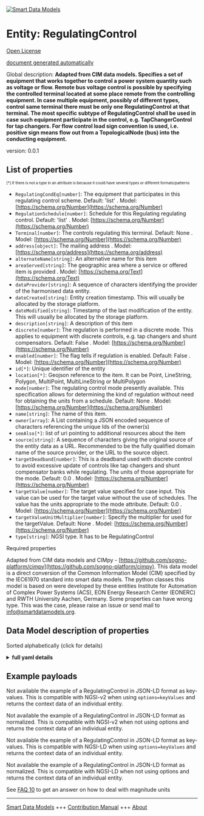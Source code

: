 <!-- 10-Header -->  
[![Smart Data Models](https://smartdatamodels.org/wp-content/uploads/2022/01/SmartDataModels_logo.png "Logo")](https://smartdatamodels.org)  
Entity: RegulatingControl  
=========================<!-- /10-Header -->  
<!-- 15-License -->  
[Open License](https://github.com/smart-data-models//dataModel.EnergyCIM/blob/master/RegulatingControl/LICENSE.md)  
[document generated automatically](https://docs.google.com/presentation/d/e/2PACX-1vTs-Ng5dIAwkg91oTTUdt8ua7woBXhPnwavZ0FxgR8BsAI_Ek3C5q97Nd94HS8KhP-r_quD4H0fgyt3/pub?start=false&loop=false&delayms=3000#slide=id.gb715ace035_0_60)  
<!-- /15-License -->  
<!-- 20-Description -->  
Global description: **Adapted from CIM data models. Specifies a set of equipment that works together to control a power system quantity such as voltage or flow.  Remote bus voltage control is possible by specifying the controlled terminal located at some place remote from the controlling equipment. In case multiple equipment, possibly of different types, control same terminal there must be only one RegulatingControl at that terminal. The most specific subtype of RegulatingControl shall be used in case such equipment participate in the control, e.g. TapChangerControl for tap changers. For flow control  load sign convention is used, i.e. positive sign means flow out from a TopologicalNode (bus) into the conducting equipment.**  
version: 0.0.1  
<!-- /20-Description -->  
<!-- 30-PropertiesList -->  

## List of properties  

<sup><sub>[*] If there is not a type in an attribute is because it could have several types or different formats/patterns</sub></sup>  
- `RegulatingCondEq[number]`: The equipment that participates in this regulating control scheme. Default: 'list'  . Model: [https://schema.org/Number](https://schema.org/Number)- `RegulationSchedule[number]`: Schedule for this Regulating regulating control. Default: 'list'  . Model: [https://schema.org/Number](https://schema.org/Number)- `Terminal[number]`: The controls regulating this terminal. Default: None  . Model: [https://schema.org/Number](https://schema.org/Number)- `address[object]`: The mailing address  . Model: [https://schema.org/address](https://schema.org/address)- `alternateName[string]`: An alternative name for this item  - `areaServed[string]`: The geographic area where a service or offered item is provided  . Model: [https://schema.org/Text](https://schema.org/Text)- `dataProvider[string]`: A sequence of characters identifying the provider of the harmonised data entity.  - `dateCreated[string]`: Entity creation timestamp. This will usually be allocated by the storage platform.  - `dateModified[string]`: Timestamp of the last modification of the entity. This will usually be allocated by the storage platform.  - `description[string]`: A description of this item  - `discrete[number]`: The regulation is performed in a discrete mode. This applies to equipment with discrete controls, e.g. tap changers and shunt compensators. Default: False  . Model: [https://schema.org/Number](https://schema.org/Number)- `enabled[number]`: The flag tells if regulation is enabled. Default: False  . Model: [https://schema.org/Number](https://schema.org/Number)- `id[*]`: Unique identifier of the entity  - `location[*]`: Geojson reference to the item. It can be Point, LineString, Polygon, MultiPoint, MultiLineString or MultiPolygon  - `mode[number]`: The regulating control mode presently available.  This specification allows for determining the kind of regulation without need for obtaining the units from a schedule. Default: None  . Model: [https://schema.org/Number](https://schema.org/Number)- `name[string]`: The name of this item.  - `owner[array]`: A List containing a JSON encoded sequence of characters referencing the unique Ids of the owner(s)  - `seeAlso[*]`: list of uri pointing to additional resources about the item  - `source[string]`: A sequence of characters giving the original source of the entity data as a URL. Recommended to be the fully qualified domain name of the source provider, or the URL to the source object.  - `targetDeadband[number]`: This is a deadband used with discrete control to avoid excessive update of controls like tap changers and shunt compensator banks while regulating. The units of those appropriate for the mode. Default: 0.0  . Model: [https://schema.org/Number](https://schema.org/Number)- `targetValue[number]`: The target value specified for case input.   This value can be used for the target value without the use of schedules. The value has the units appropriate to the mode attribute. Default: 0.0  . Model: [https://schema.org/Number](https://schema.org/Number)- `targetValueUnitMultiplier[number]`: Specify the multiplier for used for the targetValue. Default: None  . Model: [https://schema.org/Number](https://schema.org/Number)- `type[string]`: NGSI type. It has to be RegulatingControl  <!-- /30-PropertiesList -->  
<!-- 35-RequiredProperties -->  
Required properties  
<!-- /35-RequiredProperties -->  
<!-- 40-RequiredProperties -->  
Adapted from CIM data models and CIMpy - [https://github.com/sogno-platform/cimpy](https://github.com/sogno-platform/cimpy). This data model is a direct conversion of the Common Information Model (CIM) specified by the IEC61970 standard into smart data models. The python classes this model is based on were developed by these entities Institute for Automation of Complex Power Systems (ACS), EON Energy Research Center (EONERC) and RWTH University Aachen, Germany. Some properties can have wrong type. This was the case, please raise an issue or send mail to info@smartdatamodels.org.  
<!-- /40-RequiredProperties -->  
<!-- 50-DataModelHeader -->  
## Data Model description of properties  
Sorted alphabetically (click for details)  
<!-- /50-DataModelHeader -->  
<!-- 60-ModelYaml -->  
<details><summary><strong>full yaml details</strong></summary>    
```yaml  
RegulatingControl:    
  description: 'Adapted from CIM data models. Specifies a set of equipment that works together to control a power system quantity such as voltage or flow.  Remote bus voltage control is possible by specifying the controlled terminal located at some place remote from the controlling equipment. In case multiple equipment, possibly of different types, control same terminal there must be only one RegulatingControl at that terminal. The most specific subtype of RegulatingControl shall be used in case such equipment participate in the control, e.g. TapChangerControl for tap changers. For flow control  load sign convention is used, i.e. positive sign means flow out from a TopologicalNode (bus) into the conducting equipment.'    
  properties:    
    RegulatingCondEq:    
      description: 'The equipment that participates in this regulating control scheme. Default: ''list'''    
      type: number    
      x-ngsi:    
        model: https://schema.org/Number    
        type: Property    
    RegulationSchedule:    
      description: 'Schedule for this Regulating regulating control. Default: ''list'''    
      type: number    
      x-ngsi:    
        model: https://schema.org/Number    
        type: Property    
    Terminal:    
      description: 'The controls regulating this terminal. Default: None'    
      type: number    
      x-ngsi:    
        model: https://schema.org/Number    
        type: Property    
    address:    
      description: 'The mailing address'    
      properties:    
        addressCountry:    
          description: 'Property. The country. For example, Spain. Model:''https://schema.org/addressCountry'''    
          type: string    
        addressLocality:    
          description: 'Property. The locality in which the street address is, and which is in the region. Model:''https://schema.org/addressLocality'''    
          type: string    
        addressRegion:    
          description: 'Property. The region in which the locality is, and which is in the country. Model:''https://schema.org/addressRegion'''    
          type: string    
        postOfficeBoxNumber:    
          description: 'Property. The post office box number for PO box addresses. For example, 03578. Model:''https://schema.org/postOfficeBoxNumber'''    
          type: string    
        postalCode:    
          description: 'Property. The postal code. For example, 24004. Model:''https://schema.org/https://schema.org/postalCode'''    
          type: string    
        streetAddress:    
          description: 'Property. The street address. Model:''https://schema.org/streetAddress'''    
          type: string    
      type: object    
      x-ngsi:    
        model: https://schema.org/address    
        type: Property    
    alternateName:    
      description: 'An alternative name for this item'    
      type: string    
      x-ngsi:    
        type: Property    
    areaServed:    
      description: 'The geographic area where a service or offered item is provided'    
      type: string    
      x-ngsi:    
        model: https://schema.org/Text    
        type: Property    
    dataProvider:    
      description: 'A sequence of characters identifying the provider of the harmonised data entity.'    
      type: string    
      x-ngsi:    
        type: Property    
    dateCreated:    
      description: 'Entity creation timestamp. This will usually be allocated by the storage platform.'    
      format: date-time    
      type: string    
      x-ngsi:    
        type: Property    
    dateModified:    
      description: 'Timestamp of the last modification of the entity. This will usually be allocated by the storage platform.'    
      format: date-time    
      type: string    
      x-ngsi:    
        type: Property    
    description:    
      description: 'A description of this item'    
      type: string    
      x-ngsi:    
        type: Property    
    discrete:    
      description: 'The regulation is performed in a discrete mode. This applies to equipment with discrete controls, e.g. tap changers and shunt compensators. Default: False'    
      type: number    
      x-ngsi:    
        model: https://schema.org/Number    
        type: Property    
    enabled:    
      description: 'The flag tells if regulation is enabled. Default: False'    
      type: number    
      x-ngsi:    
        model: https://schema.org/Number    
        type: Property    
    id:    
      anyOf: &regulatingcontrol_-_properties_-_owner_-_items_-_anyof    
        - description: 'Property. Identifier format of any NGSI entity'    
          maxLength: 256    
          minLength: 1    
          pattern: ^[\w\-\.\{\}\$\+\*\[\]`|~^@!,:\\]+$    
          type: string    
        - description: 'Property. Identifier format of any NGSI entity'    
          format: uri    
          type: string    
      description: 'Unique identifier of the entity'    
      x-ngsi:    
        type: Property    
    location:    
      description: 'Geojson reference to the item. It can be Point, LineString, Polygon, MultiPoint, MultiLineString or MultiPolygon'    
      oneOf:    
        - description: 'Geoproperty. Geojson reference to the item. Point'    
          properties:    
            bbox:    
              items:    
                type: number    
              minItems: 4    
              type: array    
            coordinates:    
              items:    
                type: number    
              minItems: 2    
              type: array    
            type:    
              enum:    
                - Point    
              type: string    
          required:    
            - type    
            - coordinates    
          title: 'GeoJSON Point'    
          type: object    
        - description: 'Geoproperty. Geojson reference to the item. LineString'    
          properties:    
            bbox:    
              items:    
                type: number    
              minItems: 4    
              type: array    
            coordinates:    
              items:    
                items:    
                  type: number    
                minItems: 2    
                type: array    
              minItems: 2    
              type: array    
            type:    
              enum:    
                - LineString    
              type: string    
          required:    
            - type    
            - coordinates    
          title: 'GeoJSON LineString'    
          type: object    
        - description: 'Geoproperty. Geojson reference to the item. Polygon'    
          properties:    
            bbox:    
              items:    
                type: number    
              minItems: 4    
              type: array    
            coordinates:    
              items:    
                items:    
                  items:    
                    type: number    
                  minItems: 2    
                  type: array    
                minItems: 4    
                type: array    
              type: array    
            type:    
              enum:    
                - Polygon    
              type: string    
          required:    
            - type    
            - coordinates    
          title: 'GeoJSON Polygon'    
          type: object    
        - description: 'Geoproperty. Geojson reference to the item. MultiPoint'    
          properties:    
            bbox:    
              items:    
                type: number    
              minItems: 4    
              type: array    
            coordinates:    
              items:    
                items:    
                  type: number    
                minItems: 2    
                type: array    
              type: array    
            type:    
              enum:    
                - MultiPoint    
              type: string    
          required:    
            - type    
            - coordinates    
          title: 'GeoJSON MultiPoint'    
          type: object    
        - description: 'Geoproperty. Geojson reference to the item. MultiLineString'    
          properties:    
            bbox:    
              items:    
                type: number    
              minItems: 4    
              type: array    
            coordinates:    
              items:    
                items:    
                  items:    
                    type: number    
                  minItems: 2    
                  type: array    
                minItems: 2    
                type: array    
              type: array    
            type:    
              enum:    
                - MultiLineString    
              type: string    
          required:    
            - type    
            - coordinates    
          title: 'GeoJSON MultiLineString'    
          type: object    
        - description: 'Geoproperty. Geojson reference to the item. MultiLineString'    
          properties:    
            bbox:    
              items:    
                type: number    
              minItems: 4    
              type: array    
            coordinates:    
              items:    
                items:    
                  items:    
                    items:    
                      type: number    
                    minItems: 2    
                    type: array    
                  minItems: 4    
                  type: array    
                type: array    
              type: array    
            type:    
              enum:    
                - MultiPolygon    
              type: string    
          required:    
            - type    
            - coordinates    
          title: 'GeoJSON MultiPolygon'    
          type: object    
      x-ngsi:    
        type: Geoproperty    
    mode:    
      description: 'The regulating control mode presently available.  This specification allows for determining the kind of regulation without need for obtaining the units from a schedule. Default: None'    
      type: number    
      x-ngsi:    
        model: https://schema.org/Number    
        type: Property    
    name:    
      description: 'The name of this item.'    
      type: string    
      x-ngsi:    
        type: Property    
    owner:    
      description: 'A List containing a JSON encoded sequence of characters referencing the unique Ids of the owner(s)'    
      items:    
        anyOf: *regulatingcontrol_-_properties_-_owner_-_items_-_anyof    
        description: 'Property. Unique identifier of the entity'    
      type: array    
      x-ngsi:    
        type: Property    
    seeAlso:    
      description: 'list of uri pointing to additional resources about the item'    
      oneOf:    
        - items:    
            format: uri    
            type: string    
          minItems: 1    
          type: array    
        - format: uri    
          type: string    
      x-ngsi:    
        type: Property    
    source:    
      description: 'A sequence of characters giving the original source of the entity data as a URL. Recommended to be the fully qualified domain name of the source provider, or the URL to the source object.'    
      type: string    
      x-ngsi:    
        type: Property    
    targetDeadband:    
      description: 'This is a deadband used with discrete control to avoid excessive update of controls like tap changers and shunt compensator banks while regulating. The units of those appropriate for the mode. Default: 0.0'    
      type: number    
      x-ngsi:    
        model: https://schema.org/Number    
        type: Property    
    targetValue:    
      description: 'The target value specified for case input.   This value can be used for the target value without the use of schedules. The value has the units appropriate to the mode attribute. Default: 0.0'    
      type: number    
      x-ngsi:    
        model: https://schema.org/Number    
        type: Property    
    targetValueUnitMultiplier:    
      description: 'Specify the multiplier for used for the targetValue. Default: None'    
      type: number    
      x-ngsi:    
        model: https://schema.org/Number    
        type: Property    
    type:    
      description: 'NGSI type. It has to be RegulatingControl'    
      enum:    
        - RegulatingControl    
      type: string    
      x-ngsi:    
        type: Property    
  required: []    
  type: object    
  x-derived-from: ""    
  x-disclaimer: 'Redistribution and use in source and binary forms, with or without modification, are permitted  provided that the license conditions are met. Copyleft (c) 2021 Contributors to Smart Data Models Program'    
  x-license-url: https://github.com/smart-data-models/dataModel.EnergyCIM/blob/master/RegulatingControl/LICENSE.md    
  x-model-schema: https://smart-data-models.github.io/dataModels.CIMEnergyClasses/RegulatingControl/schema.json    
  x-model-tags: ""    
  x-version: 0.0.1    
```  
</details>    
<!-- /60-ModelYaml -->  
<!-- 70-MiddleNotes -->  
<!-- /70-MiddleNotes -->  
<!-- 80-Examples -->  
## Example payloads    
Not available the example of a RegulatingControl in JSON-LD format as key-values. This is compatible with NGSI-v2 when  using `options=keyValues` and returns the context data of an individual entity.  
Not available the example of a RegulatingControl in JSON-LD format as normalized. This is compatible with NGSI-v2 when not using options and returns the context data of an individual entity.  
Not available the example of a RegulatingControl in JSON-LD format as key-values. This is compatible with NGSI-LD when  using `options=keyValues` and returns the context data of an individual entity.  
Not available the example of a RegulatingControl in JSON-LD format as normalized. This is compatible with NGSI-LD when not using options and returns the context data of an individual entity.  
<!-- /80-Examples -->  
<!-- 90-FooterNotes -->  
<!-- /90-FooterNotes -->  
<!-- 95-Units -->  
See [FAQ 10](https://smartdatamodels.org/index.php/faqs/) to get an answer on how to deal with magnitude units  
<!-- /95-Units -->  
<!-- 97-LastFooter -->  
---  
[Smart Data Models](https://smartdatamodels.org) +++ [Contribution Manual](https://bit.ly/contribution_manual) +++ [About](https://bit.ly/Introduction_SDM)<!-- /97-LastFooter -->  
